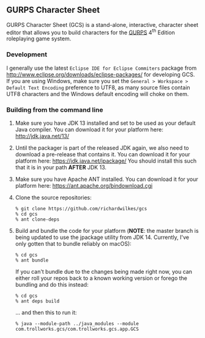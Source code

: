 ## GURPS Character Sheet

GURPS Character Sheet (GCS) is a stand-alone, interactive, character sheet
editor that allows you to build characters for the
[GURPS](http://www.sjgames.com/gurps) 4<sup>th</sup> Edition roleplaying game
system.

### Development

I generally use the latest `Eclipse IDE for Eclipse Commiters` package from
http://www.eclipse.org/downloads/eclipse-packages/ for developing GCS. If you
are using Windows, make sure you set the
`General > Workspace > Default Text Encoding` preference to UTF8, as many
source files contain UTF8 characters and the Windows default encoding will
choke on them.

### Building from the command line

1. Make sure you have JDK 13 installed and set to be used as your default
   Java compiler. You can download it for your platform here:
   http://jdk.java.net/13/

2. Until the packager is part of the released JDK again, we also need to
   download a pre-release that contains it. You can download it for your
   platform here: https://jdk.java.net/jpackage/
   You should install this such that it is in your path **AFTER** JDK 13.

3. Make sure you have Apache ANT installed. You can download it for your
   platform here: https://ant.apache.org/bindownload.cgi

4. Clone the source repositories:

   ```
   % git clone https://github.com/richardwilkes/gcs
   % cd gcs
   % ant clone-deps
   ```

5. Build and bundle the code for your platform (**NOTE**: the master
   branch is being updated to use the jpackage utility from JDK 14.
   Currently, I've only gotten that to bundle reliably on macOS):

   ```
   % cd gcs
   % ant bundle
   ```
   
   If you can't bundle due to the changes being made right now, you can
   either roll your repos back to a known working version or forego the
   bundling and do this instead:
   
   ```
   % cd gcs
   % ant deps build
   ```
   
   ... and then this to run it:
   
   ```
   % java --module-path ../java_modules --module com.trollworks.gcs/com.trollworks.gcs.app.GCS
   ```

